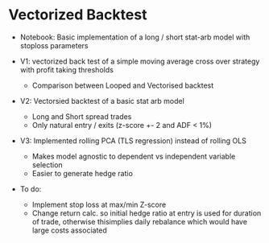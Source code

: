 # Vectorized Backtest

   - Notebook: Basic implementation of a long / short stat-arb model with stoploss parameters 

   - V1: vectorized back test of a simple moving average cross over strategy with profit taking thresholds
        - Comparison between Looped and Vectorised backtest 


   - V2: Vectorsied backtest of a basic stat arb model
        - Long and Short spread trades
        - Only natural entry / exits (z-score +- 2 and ADF < 1%)


   - V3: Implemented rolling PCA (TLS regression) instead of rolling OLS
        - Makes model agnostic to dependent vs independent variable selection 
        - Easier to generate hedge ratio
   
   - To do: 
        - Implement stop loss at max/min Z-score
        - Change return calc. so initial hedge ratio at entry is used for duration of trade, otherwise thisimplies daily rebalance which would have large             costs associated
